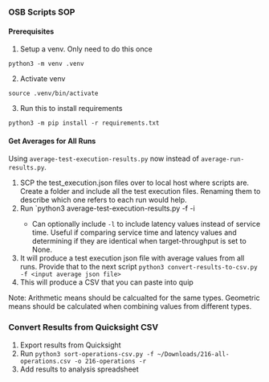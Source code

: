 ### OSB Scripts SOP
#### Prerequisites
1. Setup a venv. Only need to do this once
```
python3 -m venv .venv
```
2. Activate venv
```
source .venv/bin/activate
```
3. Run this to install requirements
```
python3 -m pip install -r requirements.txt
```

#### Get Averages for All Runs
Using `average-test-execution-results.py` now instead of `average-run-results.py`.
1. SCP the test_execution.json files over to local host where scripts are. Create a folder and include all the test execution files. Renaming them to describe which one refers to each run would help.
2. Run `python3 average-test-execution-results.py -f <folder where test execution files from all runs are> -i <id of output file>
    - Can optionally include `-l` to include latency values instead of service time. Useful if comparing service time and latency values and determining if they are identical when target-throughput is set to None.
3. It will produce a test execution json file with average values from all runs. Provide that to the next script `python3 convert-results-to-csv.py -f <input average json file>`
4. This will produce a CSV that you can paste into quip

Note: Arithmetic means should be calcualted for the same types. Geometric means should be calculated when combining values from different types.

### Convert Results from Quicksight CSV
1. Export results from Quicksight
2. Run `python3 sort-operations-csv.py -f ~/Downloads/216-all-operations.csv -o 216-operations -r`
3. Add results to analysis spreadsheet
